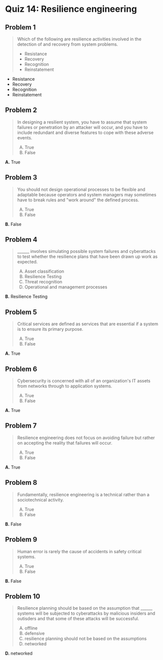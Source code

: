 <style type="text/css">ol { list-style-type: upper-alpha; }</style>

# Quiz 14: Resilience engineering

## Problem 1

> Which of the following are resilience activities involved in the detection of
  and recovery from system problems.
>
> - Resistance
> - Recovery
> - Recognition
> - Reinstatement

- Resistance
- Recovery
- Recognition
- Reinstatement

## Problem 2

> In designing a resilient system, you have to assume that system failures or
  penetration by an attacker will occur, and you have to include redundant and
  diverse features to cope with these adverse events.
>
> 1. True
> 1. False

**A.** True

## Problem 3

> You should not design operational processes to be flexible and adaptable
  because operators and system managers may sometimes have to break rules and
  "work around" the defined process.
>
> 1. True
> 1. False

**B.** False

## Problem 4

> ______ involves simulating possible system failures and cyberattacks to test
  whether the resilience plans that have been drawn up work as expected.
>
> 1. Asset classification
> 1. Resilience Testing
> 1. Threat recognition
> 1. Operational and management processes

**B.** Resilience Testing

## Problem 5

> Critical services are defined as services that are essential if a system is to
  ensure its primary purpose.
>
> 1. True
> 1. False

**A.** True

## Problem 6

> Cybersecurity is concerned with all of an organization's IT assets from
  networks through to application systems.
>
> 1. True
> 1. False

**A.** True

## Problem 7

> Resilience engineering does not focus on avoiding failure but rather on
  accepting the reality that failures will occur.
>
> 1. True
> 1. False

**A.** True

## Problem 8

> Fundamentally, resilience engineering is a technical rather than a
  sociotechnical activity.
>
> 1. True
> 1. False

**B.** False

## Problem 9

> Human error is rarely the cause of accidents in safety critical systems.
>
> 1. True
> 1. False

**B.** False

## Problem 10

> Resilience planning should be based on the assumption that ______ systems will
  be subjected to cyberattacks by malicious insiders and outisders and that some
  of these attacks will be successful.
>
> 1. offline
> 1. defensive
> 1. resilience planning should not be based on the assumptions
> 1. networked

**D.** networked
